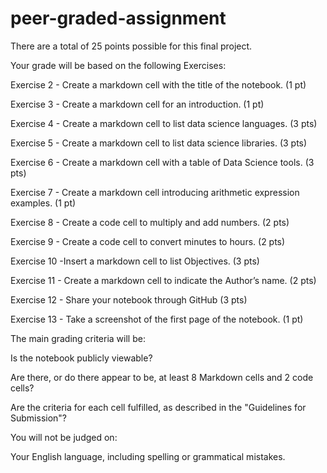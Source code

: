 # peer-graded-assignment
There are a total of 25 points possible for this final project.   

Your grade will be based on the following Exercises:

Exercise 2 - Create a markdown cell with the title of the notebook. (1 pt)

Exercise 3 - Create a markdown cell for an introduction. (1 pt)

Exercise 4 - Create a markdown cell to list data science languages. (3 pts)

Exercise 5 - Create a markdown cell to list data science libraries. (3 pts)

Exercise 6 - Create a markdown cell with a table of Data Science tools. (3 pts)

Exercise 7 - Create a markdown cell introducing arithmetic expression examples. (1 pt)

Exercise 8 - Create a code cell to multiply and add numbers. (2 pts)

Exercise 9 - Create a code cell to convert minutes to hours. (2 pts)

Exercise 10 -Insert a markdown cell to list Objectives. (3 pts)

Exercise 11 - Create a markdown cell to indicate the Author’s name. (2 pts)

Exercise 12 - Share your notebook through GitHub (3 pts)

Exercise 13 - Take a screenshot of the first page of the notebook. (1 pt)

The main grading criteria will be:

Is the notebook publicly viewable?

Are there, or do there appear to be, at least 8 Markdown cells and 2 code cells? 

Are the criteria for each cell fulfilled, as described in the "Guidelines for Submission"?

You will not be judged on:

Your English language, including spelling or grammatical mistakes.
